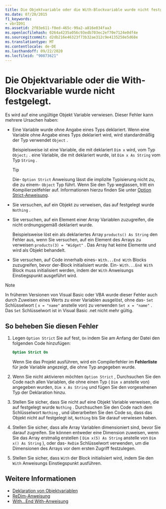 ```yaml
---
title: Die Objektvariable oder die With-Blockvariable wurde nicht festgelegt.
ms.date: 07/20/2015
f1_keywords:
- vbrID91
ms.assetid: 2f03e611-f0ed-465c-99a2-a816e034faa3
ms.openlocfilehash: 0264a4235a056c93edb703ec2ef70e7124e0df4e
ms.sourcegitcommit: d2db216e46323f73b32ae312c9e4135258e5d68e
ms.translationtype: MT
ms.contentlocale: de-DE
ms.lasthandoff: 09/22/2020
ms.locfileid: "90873621"
---
```

# <a name="object-variable-or-with-block-variable-not-set"></a>Die Objektvariable oder die With-Blockvariable wurde nicht festgelegt.

Es wird auf eine ungültige Objekt Variable verwiesen.   Dieser Fehler kann mehrere Ursachen haben:

- Eine Variable wurde ohne Angabe eines Typs deklariert. Wenn eine Variable ohne Angabe eines Typs deklariert wird, wird standardmäßig der Typ verwendet `Object` .

    Beispielsweise ist eine Variable, die mit deklariert `Dim x` wird, vom Typ `Object;` . eine Variable, die mit deklariert wurde, ist `Dim x As String` vom Typ `String` .

    > [!TIP]
    > Die- `Option Strict` Anweisung lässt die implizite Typisierung nicht zu, die zu einem- `Object` Typ führt. Wenn Sie den Typ weglassen, tritt ein Kompilierzeitfehler auf. Informationen hierzu finden Sie unter [Option Strict-Anweisung](../statements/option-strict-statement.md).

- Sie versuchen, auf ein Objekt zu verweisen, das auf festgelegt wurde `Nothing` .

- Sie versuchen, auf ein Element einer Array Variablen zuzugreifen, die nicht ordnungsgemäß deklariert wurde.

    Beispielsweise löst ein als deklariertes Array `products() As String` den Fehler aus, wenn Sie versuchen, auf ein Element des Arrays zu verweisen `products(3) = "Widget"` . Das Array hat keine Elemente und wird als Objekt behandelt.

- Sie versuchen, auf Code innerhalb eines- `With...End With` Blocks zuzugreifen, bevor der-Block initialisiert wurde.   Ein- `With...End With` Block muss initialisiert werden, indem der `With` Anweisungs Einstiegspunkt ausgeführt wird.

> [!NOTE]
> In früheren Versionen von Visual Basic oder VBA wurde dieser Fehler auch durch Zuweisen eines Werts zu einer Variablen ausgelöst, ohne das- `Set` Schlüsselwort ( `x = "name"` anstelle von) zu verwenden `Set x = "name"` . Das `Set` Schlüsselwort ist in Visual Basic .net nicht mehr gültig.

## <a name="to-correct-this-error"></a>So beheben Sie diesen Fehler

1. Legen `Option Strict` Sie auf fest, `On` indem Sie am Anfang der Datei den folgenden Code hinzufügen:

    ```vb
    Option Strict On
    ```

    Wenn Sie das Projekt ausführen, wird ein Compilerfehler im **Fehlerliste** für jede Variable angezeigt, die ohne Typ angegeben wurde.

2. Wenn Sie nicht aktivieren möchten `Option Strict` , Durchsuchen Sie den Code nach allen Variablen, die ohne einen Typ ( `Dim x` anstelle von) angegeben wurden, `Dim x As String` und fügen Sie den vorgesehenen Typ der Deklaration hinzu.

3. Stellen Sie sicher, dass Sie nicht auf eine Objekt Variable verweisen, die auf festgelegt wurde `Nothing` .  Durchsuchen Sie den Code nach dem Schlüsselwort `Nothing` , und überarbeiten Sie den Code so, dass das Objekt nicht auf festgelegt ist, `Nothing` bis Sie darauf verwiesen haben.

4. Stellen Sie sicher, dass alle Array Variablen dimensioniert sind, bevor Sie darauf zugreifen. Sie können entweder eine Dimension zuweisen, wenn Sie das Array erstmalig erstellen ( `Dim x(5) As String` anstelle von `Dim x() As String` ), oder das- `ReDim` Schlüsselwort verwenden, um die Dimensionen des Arrays vor dem ersten Zugriff festzulegen.

5. Stellen Sie sicher, dass `With` der Block initialisiert wird, indem Sie den `With` Anweisungs Einstiegspunkt ausführen.

## <a name="see-also"></a>Weitere Informationen

- [Deklaration von Objektvariablen](../../programming-guide/language-features/variables/object-variable-declaration.md)
- [ReDim-Anweisung](../statements/redim-statement.md)
- [With...End With-Anweisung](../statements/with-end-with-statement.md)
